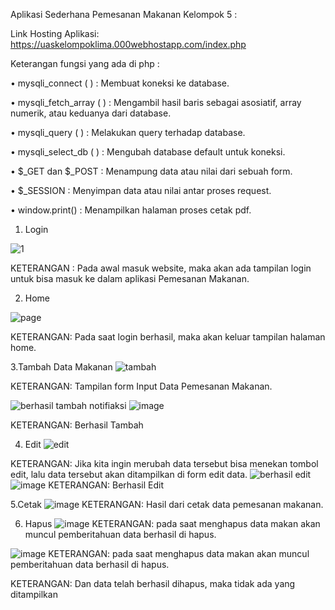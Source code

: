 Aplikasi Sederhana Pemesanan Makanan Kelompok 5 :

Link Hosting Aplikasi:  https://uaskelompoklima.000webhostapp.com/index.php 



Keterangan fungsi yang ada di php :

• mysqli_connect ( ) : Membuat koneksi ke database.

• mysqli_fetch_array ( ) : Mengambil hasil baris sebagai asosiatif, array numerik, atau keduanya dari database.

• mysqli_query ( ) : Melakukan query terhadap database.

• mysqli_select_db ( ) : Mengubah database default untuk koneksi.

• $_GET dan $_POST : Menampung data atau nilai dari sebuah form.

• $_SESSION : Menyimpan data atau nilai antar proses request.

• window.print() : Menampilkan halaman proses cetak pdf.

1. Login

![1](https://user-images.githubusercontent.com/79913536/114273535-9731a980-9a44-11eb-9bcc-210bfcd3164d.jpg)

KETERANGAN :
Pada awal masuk website, maka akan ada tampilan login untuk bisa masuk ke dalam aplikasi Pemesanan Makanan.

2. Home

![page](https://user-images.githubusercontent.com/79913536/114273965-88e48d00-9a46-11eb-884a-6e829fa01996.jpg)

KETERANGAN:
Pada saat login berhasil, maka akan keluar tampilan halaman home.

3.Tambah Data Makanan
![tambah](https://user-images.githubusercontent.com/79913536/114274092-06a89880-9a47-11eb-8a1c-a5963e803571.jpg)

KETERANGAN: Tampilan form Input Data Pemesanan Makanan.

![berhasil tambah notifiaksi](https://user-images.githubusercontent.com/79913536/114274158-5edf9a80-9a47-11eb-9864-a7cb8eea502b.jpg)
![image](https://user-images.githubusercontent.com/79913536/114274315-052ba000-9a48-11eb-8d8a-d05e9b6dd6e1.png)


KETERANGAN: Berhasil Tambah

4. Edit
![edit](https://user-images.githubusercontent.com/79913536/114274200-8afb1b80-9a47-11eb-992e-9c216163d880.jpg)

KETERANGAN:
Jika kita ingin merubah data tersebut bisa menekan tombol edit, lalu data tersebut akan ditampilkan di form edit data.
![berhasil edit](https://user-images.githubusercontent.com/79913536/114274269-d281a780-9a47-11eb-8a60-0b55d0c5a99f.jpg)
![image](https://user-images.githubusercontent.com/79913536/114274299-eaf1c200-9a47-11eb-8534-d595fe94eec8.png)
KETERANGAN: Berhasil Edit

5.Cetak
![image](https://user-images.githubusercontent.com/79913536/114274364-3dcb7980-9a48-11eb-88d0-5486d9446481.png)
KETERANGAN:
Hasil dari cetak data pemesanan makanan. 

6. Hapus
![image](https://user-images.githubusercontent.com/79913536/114274414-7a977080-9a48-11eb-8bf9-2cb52345bd39.png)
KETERANGAN:
pada saat menghapus data makan akan muncul pemberitahuan data berhasil di hapus.

![image](https://user-images.githubusercontent.com/79913536/114274418-7ec38e00-9a48-11eb-9a8f-4b3edbf94ac8.png)
KETERANGAN:
pada saat menghapus data makan akan muncul pemberitahuan data berhasil di hapus.

KETERANGAN:
Dan data telah berhasil dihapus, maka tidak ada yang ditampilkan








